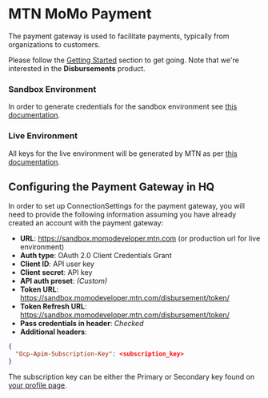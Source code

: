# MTN MoMo Payment
The payment gateway is used to facilitate payments, typically from organizations to customers.

Please follow the [Getting Started](https://momodeveloper.mtn.com/api-documentation/getting-started) section to get going.
Note that we're interested in the **Disbursements** product.

### Sandbox Environment
In order to generate credentials for the sandbox environment see [this documentation](https://momodeveloper.mtn.com/api-details#api=sandbox-provisioning-api&operation=post-v1_0-apiuser).

### Live Environment
All keys for the live environment will be generated by MTN as per [this documentation](https://momodevelopercommunity.mtn.com/how-to-59/momo-api-production-configuration-101#API_USER+&+API_KEY).

## Configuring the Payment Gateway in HQ
In order to set up ConnectionSettings for the payment gateway, you will need to provide the following information
assuming you have already created an account with the payment gateway:
- **URL**: https://sandbox.momodeveloper.mtn.com (or production url for live environment)
- **Auth type**: OAuth 2.0 Client Credentials Grant
- **Client ID**: API user key
- **Client secret**: API key
- **API auth preset**: _(Custom)_
- **Token URL**: https://sandbox.momodeveloper.mtn.com/disbursement/token/
- **Token Refresh URL**: https://sandbox.momodeveloper.mtn.com/disbursement/token/
- **Pass credentials in header**: _Checked_
- **Additional headers**:
```json
{
  "Ocp-Apim-Subscription-Key": <subscription_key>
}
```
The subscription key can be either the Primary or Secondary key found on [your profile page](https://momodeveloper.mtn.com/profile).
